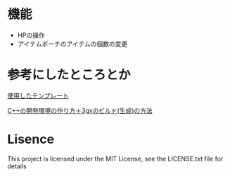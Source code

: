 # 機能
- HPの操作
- アイテムポーチのアイテムの個数の変更

# 参考にしたところとか
[使用したテンプレート](https://github.com/PabloMK7/CTRPluginFramework-BlankTemplate)

[C++の開発環境の作り方＋3gxのビルド(生成)の方法](https://www.youtube.com/watch?v=EpSpAYvymZc)
  
# Lisence

This project is licensed under the MIT License, see the LICENSE.txt file for details
